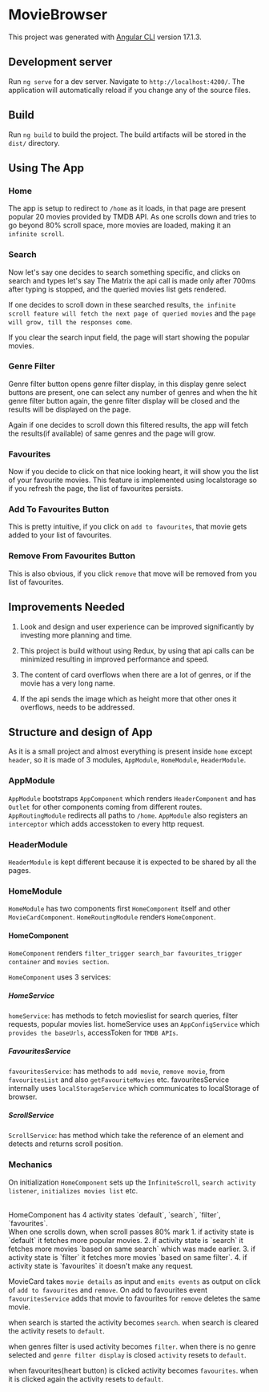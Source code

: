 # MovieBrowser

This project was generated with [Angular CLI](https://github.com/angular/angular-cli) version 17.1.3.

## Development server

Run `ng serve` for a dev server. Navigate to `http://localhost:4200/`. The application will automatically reload if you change any of the source files.

## Build

Run `ng build` to build the project. The build artifacts will be stored in the `dist/` directory.

## Using The App

### Home

The app is setup to redirect to `/home` as it loads, in that page are present popular 20 movies provided by TMDB API.
As one scrolls down and tries to go beyond 80% scroll space, more movies are loaded, making it an `infinite scroll`.
<br/>

### Search

Now let's say one decides to search something specific, and clicks on search and types let's say The Matrix the api call
is made only after 700ms after typing is stopped, and the queried movies list gets rendered.
<br/>

If one decides to scroll down in these searched results, `the infinite scroll feature will fetch the next page of queried movies`
and the `page will grow, till the responses come`.
<br/>

If you clear the search input field, the page will start showing the popular movies.
<br/>

### Genre Filter

Genre filter button opens genre filter display, in this display genre select buttons are present, one can select any number
of genres and when the hit genre filter button again, the genre filter display will be closed and the results will be displayed on the page.
<br/>

Again if one decides to scroll down this filtered results, the app will fetch the results(if available) of same genres and the page will grow.
<br/>

### Favourites

Now if you decide to click on that nice looking heart, it will show you the list of your favourite movies.
This feature is implemented using localstorage so if you refresh the page, the list of favourites persists.
<br/>

### Add To Favourites Button

This is pretty intuitive, if you click on `add to favourites`, that movie gets added to your list of favourites.
<br/>

### Remove From Favourites Button

This is also obvious, if you click `remove` that move will be removed from you list of favourites.
<br/>

## Improvements Needed

1. Look and design and user experience can be improved significantly by investing more planning and time.

2. This project is build without using Redux, by using that api calls can be minimized resulting in improved performance and speed.

3. The content of card overflows when there are a lot of genres, or if the movie has a very long name.

4. If the api sends the image which as height more that other ones it overflows, needs to be addressed.
   <br/>

## Structure and design of App

As it is a small project and almost everything is present inside `home` except `header`, so it is made of 3 modules, `AppModule`, `HomeModule`, `HeaderModule`.
<br/>

### AppModule

`AppModule` bootstraps `AppComponent` which renders `HeaderComponent` and has `Outlet` for other components coming from different routes. `AppRoutingModule` redirects all paths to `/home`.
`AppModule` also registers an `interceptor` which adds accesstoken to every http request.
<br/>

### HeaderModule

`HeaderModule` is kept different because it is expected to be shared by all the pages.
<br/>

### HomeModule

`HomeModule` has two components first `HomeComponent` itself and other `MovieCardComponent`.
`HomeRoutingModule` renders `HomeComponent`.
<br/>

#### HomeComponent

`HomeComponent` renders `filter_trigger search_bar favourites_trigger container` and `movies section`.

`HomeComponent` uses 3 services:
<br/>

##### HomeService

`homeService`: has methods to fetch movieslist for search queries, filter requests, popular movies list.
homeService uses an `AppConfigService` which `provides the baseUrls`, accessToken for `TMDB APIs`.
<br/>

##### FavouritesService

`favouritesService`: has methods to `add movie`, `remove movie`, from `favouritesList` and also `getFavouriteMovies` etc.
favouritesService internally uses `localStorageService` which communicates to localStorage of browser.
<br/>

##### ScrollService

`ScrollService`: has method which take the reference of an element and detects and returns scroll position.

### Mechanics

On initialization `HomeComponent` sets up the `InfiniteScroll`, `search activity listener`, `initializes movies list` etc.

<br/>
HomeComponent has 4 activity states `default`, `search`, `filter`, `favourites`.

<br/>
When one scrolls down, when scroll passes 80% mark 
1. if activity state is `default` it fetches more popular movies.
2. if activity state is `search` it fetches more movies `based on same search` which was made earlier.
3. if activity state is `filter` it fetches more movies `based on same filter`.
4. if activity state is `favourites` it doesn't make any request.
<br/>

MovieCard takes `movie details` as input and `emits events` as output on click of `add to favourites` and `remove`. On add to favourites event `favouritesService` adds that movie to favourites for `remove` deletes the same movie.
<br/>

when search is started the activity becomes `search`.
when search is cleared the activity resets to `default`.
<br/>

when genres filter is used activity becomes `filter`.
when there is no genre selected and `genre filter display` is closed `activity` resets to `default`.
<br>

when favourites(heart button) is clicked activity becomes `favourites`.
when it is clicked again the activity resets to `default`.
